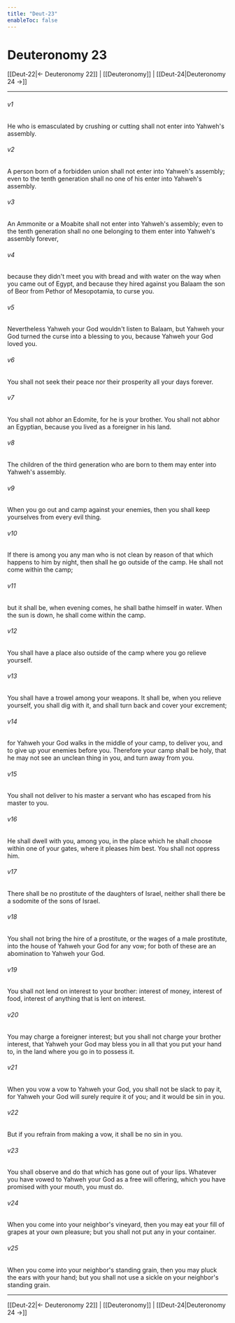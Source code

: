 ```yaml
---
title: "Deut-23"
enableToc: false
---
```

# Deuteronomy 23

[[Deut-22|← Deuteronomy 22]] | [[Deuteronomy]] | [[Deut-24|Deuteronomy 24 →]]
***



###### v1 
He who is emasculated by crushing or cutting shall not enter into Yahweh's assembly. 

###### v2 
A person born of a forbidden union shall not enter into Yahweh's assembly; even to the tenth generation shall no one of his enter into Yahweh's assembly. 

###### v3 
An Ammonite or a Moabite shall not enter into Yahweh's assembly; even to the tenth generation shall no one belonging to them enter into Yahweh's assembly forever, 

###### v4 
because they didn't meet you with bread and with water on the way when you came out of Egypt, and because they hired against you Balaam the son of Beor from Pethor of Mesopotamia, to curse you. 

###### v5 
Nevertheless Yahweh your God wouldn't listen to Balaam, but Yahweh your God turned the curse into a blessing to you, because Yahweh your God loved you. 

###### v6 
You shall not seek their peace nor their prosperity all your days forever. 

###### v7 
You shall not abhor an Edomite, for he is your brother. You shall not abhor an Egyptian, because you lived as a foreigner in his land. 

###### v8 
The children of the third generation who are born to them may enter into Yahweh's assembly. 

###### v9 
When you go out and camp against your enemies, then you shall keep yourselves from every evil thing. 

###### v10 
If there is among you any man who is not clean by reason of that which happens to him by night, then shall he go outside of the camp. He shall not come within the camp; 

###### v11 
but it shall be, when evening comes, he shall bathe himself in water. When the sun is down, he shall come within the camp. 

###### v12 
You shall have a place also outside of the camp where you go relieve yourself. 

###### v13 
You shall have a trowel among your weapons. It shall be, when you relieve yourself, you shall dig with it, and shall turn back and cover your excrement; 

###### v14 
for Yahweh your God walks in the middle of your camp, to deliver you, and to give up your enemies before you. Therefore your camp shall be holy, that he may not see an unclean thing in you, and turn away from you. 

###### v15 
You shall not deliver to his master a servant who has escaped from his master to you. 

###### v16 
He shall dwell with you, among you, in the place which he shall choose within one of your gates, where it pleases him best. You shall not oppress him. 

###### v17 
There shall be no prostitute of the daughters of Israel, neither shall there be a sodomite of the sons of Israel. 

###### v18 
You shall not bring the hire of a prostitute, or the wages of a male prostitute, into the house of Yahweh your God for any vow; for both of these are an abomination to Yahweh your God. 

###### v19 
You shall not lend on interest to your brother: interest of money, interest of food, interest of anything that is lent on interest. 

###### v20 
You may charge a foreigner interest; but you shall not charge your brother interest, that Yahweh your God may bless you in all that you put your hand to, in the land where you go in to possess it. 

###### v21 
When you vow a vow to Yahweh your God, you shall not be slack to pay it, for Yahweh your God will surely require it of you; and it would be sin in you. 

###### v22 
But if you refrain from making a vow, it shall be no sin in you. 

###### v23 
You shall observe and do that which has gone out of your lips. Whatever you have vowed to Yahweh your God as a free will offering, which you have promised with your mouth, you must do. 

###### v24 
When you come into your neighbor's vineyard, then you may eat your fill of grapes at your own pleasure; but you shall not put any in your container. 

###### v25 
When you come into your neighbor's standing grain, then you may pluck the ears with your hand; but you shall not use a sickle on your neighbor's standing grain.

***
[[Deut-22|← Deuteronomy 22]] | [[Deuteronomy]] | [[Deut-24|Deuteronomy 24 →]]
